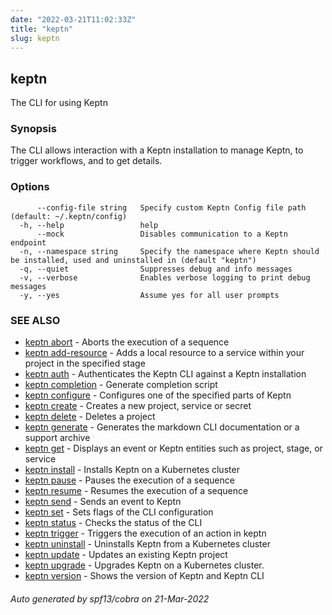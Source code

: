 ```yaml
---
date: "2022-03-21T11:02:33Z"
title: "keptn"
slug: keptn
---
```

## keptn

The CLI for using Keptn

### Synopsis

The CLI allows interaction with a Keptn installation to manage Keptn, to trigger workflows, and to get details.
	

### Options

```
      --config-file string   Specify custom Keptn Config file path (default: ~/.keptn/config)
  -h, --help                 help
      --mock                 Disables communication to a Keptn endpoint
  -n, --namespace string     Specify the namespace where Keptn should be installed, used and uninstalled in (default "keptn")
  -q, --quiet                Suppresses debug and info messages
  -v, --verbose              Enables verbose logging to print debug messages
  -y, --yes                  Assume yes for all user prompts
```

### SEE ALSO

* [keptn abort](../keptn_abort/)	 - Aborts the execution of a sequence
* [keptn add-resource](../keptn_add-resource/)	 - Adds a local resource to a service within your project in the specified stage
* [keptn auth](../keptn_auth/)	 - Authenticates the Keptn CLI against a Keptn installation
* [keptn completion](../keptn_completion/)	 - Generate completion script
* [keptn configure](../keptn_configure/)	 - Configures one of the specified parts of Keptn
* [keptn create](../keptn_create/)	 - Creates a new project, service or secret
* [keptn delete](../keptn_delete/)	 - Deletes a project
* [keptn generate](../keptn_generate/)	 - Generates the markdown CLI documentation or a support archive
* [keptn get](../keptn_get/)	 - Displays an event or Keptn entities such as project, stage, or service
* [keptn install](../keptn_install/)	 - Installs Keptn on a Kubernetes cluster
* [keptn pause](../keptn_pause/)	 - Pauses the execution of a sequence
* [keptn resume](../keptn_resume/)	 - Resumes the execution of a sequence
* [keptn send](../keptn_send/)	 - Sends an event to Keptn
* [keptn set](../keptn_set/)	 - Sets flags of the CLI configuration
* [keptn status](../keptn_status/)	 - Checks the status of the CLI
* [keptn trigger](../keptn_trigger/)	 - Triggers the execution of an action in keptn
* [keptn uninstall](../keptn_uninstall/)	 - Uninstalls Keptn from a Kubernetes cluster
* [keptn update](../keptn_update/)	 - Updates an existing Keptn project
* [keptn upgrade](../keptn_upgrade/)	 - Upgrades Keptn on a Kubernetes cluster.
* [keptn version](../keptn_version/)	 - Shows the version of Keptn and Keptn CLI

###### Auto generated by spf13/cobra on 21-Mar-2022
